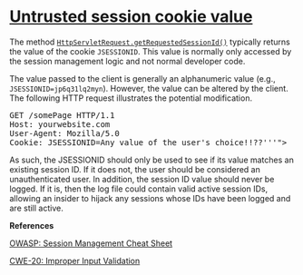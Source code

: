# [Untrusted session cookie value](https://find-sec-bugs.github.io/bugs.htm#SERVLET_SESSION_ID)

The method [`HttpServletRequest.getRequestedSessionId()`](http://docs.oracle.com/javaee/6/api/javax/servlet/http/HttpServletRequest.html#getRequestedSessionId())
typically returns the value of the cookie `JSESSIONID`. This value is normally only accessed by the session management logic and not normal developer code.

The value passed to the client is generally an alphanumeric value (e.g., `JSESSIONID=jp6q31lq2myn`). However, the value can be altered by the client.
The following HTTP request illustrates the potential modification.

<pre>
GET /somePage HTTP/1.1
Host: yourwebsite.com
User-Agent: Mozilla/5.0
Cookie: JSESSIONID=Any value of the user's choice!!??'''"&gt;
</pre>

As such, the JSESSIONID should only be used to see if its value matches an existing session ID. If it does not, the user should be
considered an unauthenticated user. In addition, the session ID value should never be logged. If it is, then the log file could contain
valid active session IDs, allowing an insider to hijack any sessions whose IDs have been logged and are still active.

**References**  

[OWASP: Session Management Cheat Sheet](https://www.owasp.org/index.php/Session_Management_Cheat_Sheet)  

[CWE-20: Improper Input Validation](https://cwe.mitre.org/data/definitions/20.html)